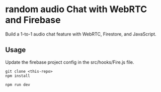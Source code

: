 # random audio Chat with WebRTC and Firebase

Build a 1-to-1 audio chat feature with WebRTC, Firestore, and JavaScript. 

## Usage

Update the firebase project config in the src/hooks/Fire.js file. 

```
git clone <this-repo>
npm install

npm run dev
```